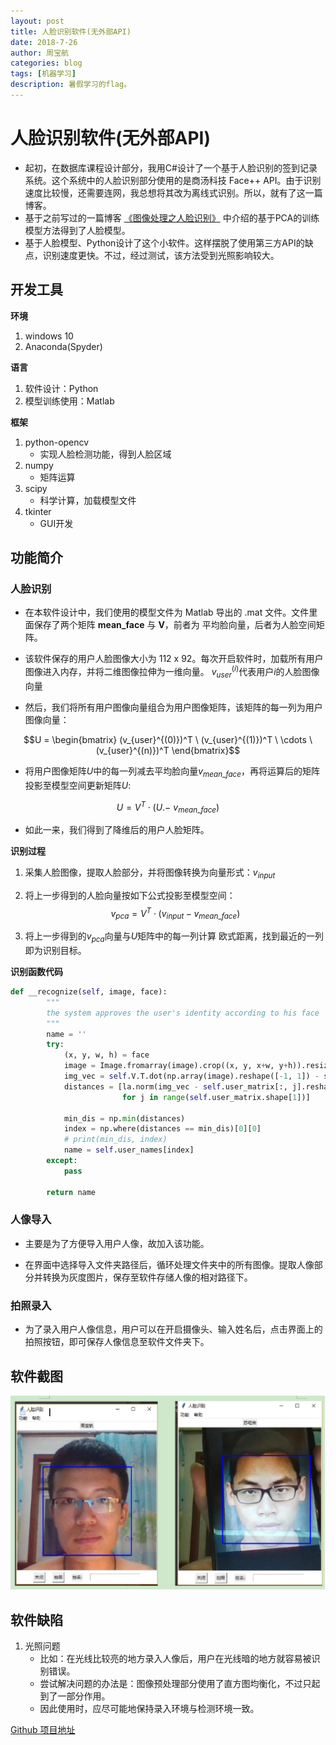 ```yaml
---
layout: post
title: 人脸识别软件(无外部API)
date: 2018-7-26
author: 周宝航
categories: blog
tags: [机器学习]
description: 暑假学习的flag。
---
```


# 人脸识别软件(无外部API)

- 起初，在数据库课程设计部分，我用C#设计了一个基于人脸识别的签到记录系统。这个系统中的人脸识别部分使用的是商汤科技 Face++ API。由于识别速度比较慢，还需要连网，我总想将其改为离线式识别。所以，就有了这一篇博客。
- 基于之前写过的一篇博客 [《图像处理之人脸识别》](https://zhoubaohang.github.io/blog/2018/05/30/%E5%9B%BE%E5%83%8F%E5%A4%84%E7%90%86%E4%B9%8B%E4%BA%BA%E8%84%B8%E8%AF%86%E5%88%AB/) 中介绍的基于PCA的训练模型方法得到了人脸模型。
- 基于人脸模型、Python设计了这个小软件。这样摆脱了使用第三方API的缺点，识别速度更快。不过，经过测试，该方法受到光照影响较大。

## 开发工具

**环境**
1. windows 10
2. Anaconda(Spyder)

**语言**
1. 软件设计：Python
2. 模型训练使用：Matlab

**框架**
1. python-opencv
    - 实现人脸检测功能，得到人脸区域
2. numpy
    - 矩阵运算
3. scipy
    - 科学计算，加载模型文件
4. tkinter
    - GUI开发

## 功能简介

### 人脸识别

- 在本软件设计中，我们使用的模型文件为 Matlab 导出的 .mat 文件。文件里面保存了两个矩阵 **mean_face** 与 **V**，前者为 平均脸向量，后者为人脸空间矩阵。

- 该软件保存的用户人脸图像大小为 112 x 92。每次开启软件时，加载所有用户图像进入内存，并将二维图像拉伸为一维向量。
$v_{user}^{(i)}$代表用户$i$的人脸图像向量

- 然后，我们将所有用户图像向量组合为用户图像矩阵，该矩阵的每一列为用户图像向量：

$$U = \begin{bmatrix}
(v_{user}^{(0)})^T \ (v_{user}^{(1)})^T \ \cdots \ (v_{user}^{(n)})^T
\end{bmatrix}$$

- 将用户图像矩阵$U$中的每一列减去平均脸向量$v_{mean \_ face}$，再将运算后的矩阵投影至模型空间更新矩阵$U$:

$$U = V^T \cdot (U .- \ v_{mean \_ face})$$

- 如此一来，我们得到了降维后的用户人脸矩阵。

**识别过程**

1. 采集人脸图像，提取人脸部分，并将图像转换为向量形式：$v_{input}$

2. 将上一步得到的人脸向量按如下公式投影至模型空间：
$$v_{pca}=V^T \cdot (v_{input} - v_{mean \_ face})$$

3. 将上一步得到的$v_{pca}$向量与$U$矩阵中的每一列计算 欧式距离，找到最近的一列即为识别目标。

**识别函数代码**
``` python
def __recognize(self, image, face):
        """
        the system approves the user's identity according to his face
        """
        name = ''
        try:
            (x, y, w, h) = face
            image = Image.fromarray(image).crop((x, y, x+w, y+h)).resize(self.img_size)
            img_vec = self.V.T.dot(np.array(image).reshape([-1, 1]) - self.mean_face)
            distances = [la.norm(img_vec - self.user_matrix[:, j].reshape([-1, 1])) \
                         for j in range(self.user_matrix.shape[1])]
            
            min_dis = np.min(distances)
            index = np.where(distances == min_dis)[0][0]
            # print(min_dis, index)
            name = self.user_names[index]
        except:
            pass
        
        return name
```

### 人像导入

- 主要是为了方便导入用户人像，故加入该功能。

- 在界面中选择导入文件夹路径后，循环处理文件夹中的所有图像。提取人像部分并转换为灰度图片，保存至软件存储人像的相对路径下。

### 拍照录入

- 为了录入用户人像信息，用户可以在开启摄像头、输入姓名后，点击界面上的拍照按钮，即可保存人像信息至软件文件夹下。

## 软件截图

![Alt text](/img/2018-07-26-人脸识别.png)

## 软件缺陷

1. 光照问题
    - 比如：在光线比较亮的地方录入人像后，用户在光线暗的地方就容易被识别错误。
    - 尝试解决问题的办法是：图像预处理部分使用了直方图均衡化，不过只起到了一部分作用。
    - 因此使用时，应尽可能地保持录入环境与检测环境一致。

[Github 项目地址](https://github.com/zhoubaohang/FaceRecognationSoftware)